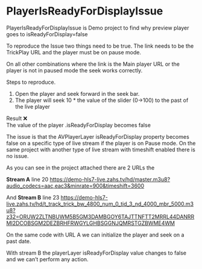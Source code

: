 # PlayerIsReadyForDisplayIssue
PlayerIsReadyForDisplayIssue is Demo project to find why preview player goes to isReadyForDisplay=false


To reproduce the Issue two things need to be true. 
The link needs to be the TrickPlay URL and the player must be on pause mode.

On all other combinations where the link is the Main player URL or the player is not in paused mode the seek works correctly.

Steps to reproduce.
1. Open the player and seek forward in the seek bar.
2. The player will seek 10 * the value of the slider (0->100) to the past of the live player

Result ❌ <br>
The value of the player \.isReadyForDisplay becomes false

The issue is that the AVPlayerLayer isReadyForDisplay property becomes false on a specific type of live stream if the player is on Pause mode. On the same project with another type of live stream with timeshift enabled there is no issue.

As you can see in the project attached there are 2 URLs the 

**Stream A** line 20
https://demo-hls7-live.zahs.tv/hd/master.m3u8?audio_codecs=aac,eac3&minrate=900&timeshift=3600

And 
**Stream B** line 23
https://demo-hls7-live.zahs.tv/hd/t_track_trick_bw_4800_num_0_tid_3_nd_4000_mbr_5000.m3u8?z32=ORUW2ZLTNBUWM5B5GM3DAMBGOY6TAJTTNFTT2MRRL44DANRRMI2DCOBSGM2DEZBRHFRWGYLGHBSGGNJQMRSTGZBWME4WM

On the same code with URL A we can initialize the player and seek on a past date.

With stream B the playerLayer isReadyForDisplay value changes to false and we can’t perform any action.
